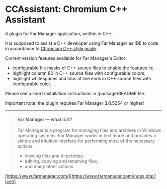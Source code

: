 # CCAssistant: Chromium C++ Assistant #
A plugin for Far Manager application, written in C++.

It is supposed to assist a C++ developer using Far Manager as IDE to code in
accordance to [Chromium C++ style guide](https://chromium.googlesource.com/chromium/src/+/master/styleguide/c++/c++.md).

Current version features available for Far Manager's Editor:

  * configurable file masks of C++ source files to enable the features in;
  * highlight column 80 in C++ source files with configurable colors;
  * highlight whitespaces and tabs at line ends in C++ source files with
    configurable color.

Please see a short installation instructions in /package/README file.

Important note: the plugin requires Far Manager 3.0.5254 or higher!
           
--------------------------------------------------------------------------------
          
>
> #### Far Manager — what is it? ####
> 
> Far Manager is a program for managing files and archives in Windows operating
> systems. Far Manager works in text mode and provides a simple and intuitive
> interface for performing most of the necessary actions:
>
> * viewing files and directories;
> * editing, copying and renaming files;
> * and many other actions.
>
[https://www.farmanager.com/](https://www.farmanager.com/index.php?l=en)
